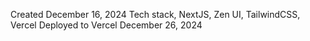 Created December 16, 2024
Tech stack, NextJS, Zen UI, TailwindCSS, Vercel
Deployed to Vercel December 26, 2024

